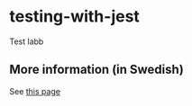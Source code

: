 # testing-with-jest
Test labb

## More information (in Swedish)
See [this page](http://mah-dv.github.io/courses/da344a-da355a/exercises/ex11.html)
